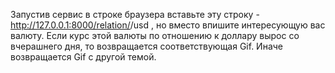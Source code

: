 Запустив сервис в строке браузера вставьте эту строку -
http://127.0.0.1:8000/relation/<currency>/usd , но вместо <currency> впишите интересующую вас валюту.
Если курс этой валюты по отношению к доллару вырос со вчерашнего дня, то возвращается соответствующая Gif. Иначе возвращается Gif с другой темой.